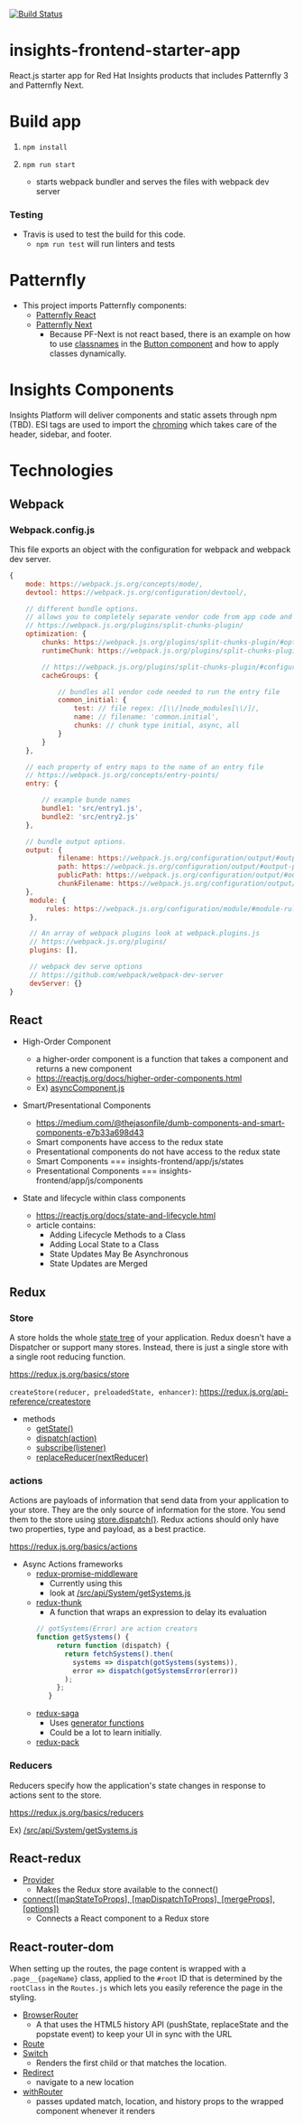 [![Build Status](https://travis-ci.org/RedHatInsights/insights-frontend-starter-app.svg?branch=master)](https://travis-ci.org/RedHatInsights/insights-frontend-starter-app)

# insights-frontend-starter-app
React.js starter app for Red Hat Insights products that includes Patternfly 3 and Patternfly Next.

# Build app
1. ```npm install```

2. ```npm run start```
    - starts webpack bundler and serves the files with webpack dev server

### Testing
- Travis is used to test the build for this code.
    - `npm run test` will run linters and tests

# Patternfly
- This project imports Patternfly components:
    - [Patternfly React](https://github.com/patternfly/patternfly-react)
    - [Patternfly Next](https://github.com/patternfly/patternfly-next)
        - Because PF-Next is not react based, there is an example on how to use [classnames](https://github.com/JedWatson/classnames) in the [Button component](https://github.com/RedHatInsights/insights-frontend-starter-app/blob/master/src/PresentationalComponents/Button/button.js) and how to apply classes dynamically.

# Insights Components
Insights Platform will deliver components and static assets through npm (TBD). ESI tags are used to import the [chroming](https://github.com/RedHatInsights/insights-chrome) which takes care of the header, sidebar, and footer.

# Technologies
## Webpack
### Webpack.config.js
This file exports an object with the configuration for webpack and webpack dev server.

```Javascript
{
    mode: https://webpack.js.org/concepts/mode/,
    devtool: https://webpack.js.org/configuration/devtool/,

    // different bundle options.
    // allows you to completely separate vendor code from app code and much more.
    // https://webpack.js.org/plugins/split-chunks-plugin/
    optimization: {
        chunks: https://webpack.js.org/plugins/split-chunks-plugin/#optimization-splitchunks-chunks-all,
        runtimeChunk: https://webpack.js.org/plugins/split-chunks-plugin/#optimization-runtimechunk,

        // https://webpack.js.org/plugins/split-chunks-plugin/#configuring-cache-groups
        cacheGroups: {

            // bundles all vendor code needed to run the entry file
            common_initial: {
                test: // file regex: /[\\/]node_modules[\\/]/,
                name: // filename: 'common.initial',
                chunks: // chunk type initial, async, all
            }
        }
    },

    // each property of entry maps to the name of an entry file
    // https://webpack.js.org/concepts/entry-points/
    entry: {

        // example bunde names
        bundle1: 'src/entry1.js',
        bundle2: 'src/entry2.js'
    },

    // bundle output options.
    output: {
            filename: https://webpack.js.org/configuration/output/#output-filename,
            path: https://webpack.js.org/configuration/output/#output-path,
            publicPath: https://webpack.js.org/configuration/output/#output-publicpath,
            chunkFilename: https://webpack.js.org/configuration/output/#output-chunkfilename
    },
     module: {
         rules: https://webpack.js.org/configuration/module/#module-rules
     },

     // An array of webpack plugins look at webpack.plugins.js
     // https://webpack.js.org/plugins/
     plugins: [],

     // webpack dev serve options
     // https://github.com/webpack/webpack-dev-server
     devServer: {}
}
```

## React
- High-Order Component
    - a higher-order component is a function that takes a component and returns a new component
    - https://reactjs.org/docs/higher-order-components.html
    - Ex) [asyncComponent.js](https://github.com/RedHatInsights/insights-frontend-starter-app/src/Utils/asyncComponent.js)

- Smart/Presentational Components
    - https://medium.com/@thejasonfile/dumb-components-and-smart-components-e7b33a698d43
    - Smart components have access to the redux state
    - Presentational components do not have access to the redux state
    - Smart Components === insights-frontend/app/js/states
    - Presentational Components === insights-frontend/app/js/components


- State and lifecycle within class components
    - https://reactjs.org/docs/state-and-lifecycle.html
    - article contains:
        - Adding Lifecycle Methods to a Class
        - Adding Local State to a Class
        - State Updates May Be Asynchronous
        - State Updates are Merged

## Redux
### Store
A store holds the whole [state tree](https://redux.js.org/glossary) of your application.
Redux doesn't have a Dispatcher or support many stores. Instead, there is just a single store with a single root reducing function.

https://redux.js.org/basics/store

```createStore(reducer, preloadedState, enhancer)```: https://redux.js.org/api-reference/createstore

- methods
    - [getState()](https://redux.js.org/api-reference/store#dispatch)
    - [dispatch(action)](https://redux.js.org/api-reference/store#dispatch)
    - [subscribe(listener)](https://redux.js.org/api-reference/store#subscribe)
    - [replaceReducer(nextReducer)](https://redux.js.org/api-reference/store#replaceReducer)

### actions
Actions are payloads of information that send data from your application to your store. They are the only source of information for the store. You send them to the store using [store.dispatch()](https://redux.js.org/api-reference/store#dispatch).
Redux actions should only have two properties, type and payload, as a best practice.

https://redux.js.org/basics/actions
 - Async Actions frameworks
    - [redux-promise-middleware](https://github.com/pburtchaell/redux-promise-middleware)
        - Currently using this
        - look at [/src/api/System/getSystems.js](https://github.com/RedHatInsights/turbo-octo-couscous/tree/master/src/api/System/getSystems.js)
    - [redux-thunk](https://github.com/gaearon/redux-thunk)
       - A function that wraps an expression to delay its evaluation
       ```Javascript
       // gotSystems(Error) are action creators
       function getSystems() {      
            return function (dispatch) {
              return fetchSystems().then(
                systems => dispatch(gotSystems(systems)),
                error => dispatch(gotSystemsError(error))
              );
            };
          }
       ```
    - [redux-saga](https://github.com/yelouafi/redux-saga/)
        - Uses [generator functions](https://developer.mozilla.org/en-US/docs/Web/JavaScript/Reference/Statements/function*)
        - Could be a lot to learn initially.
    - [redux-pack](https://github.com/lelandrichardson/redux-pack)

### Reducers
Reducers specify how the application's state changes in response to actions sent to the store.

https://redux.js.org/basics/reducers

Ex) [/src/api/System/getSystems.js](https://github.com/RedHatInsights/turbo-octo-couscous/tree/master/src/api/System/getSystems.js)

## React-redux
- [Provider](https://github.com/reactjs/react-redux/blob/master/docs/api.md#provider-store)
    - Makes the Redux store available to the connect()
- [connect([mapStateToProps], [mapDispatchToProps], [mergeProps], [options])](https://github.com/reactjs/react-redux/blob/master/docs/api.md#connectmapstatetoprops-mapdispatchtoprops-mergeprops-options)
    - Connects a React component to a Redux store

## React-router-dom
When setting up the routes, the page content is wrapped with a `.page__{pageName}` class, applied to the `#root` ID that is determined by the `rootClass` in the `Routes.js` which lets you easily reference the page in the styling.

- [BrowserRouter](https://reacttraining.com/react-router/web/api/BrowserRouter)
    - A <Router> that uses the HTML5 history API (pushState, replaceState and the popstate event) to keep your UI in sync with the URL
- [Route](https://reacttraining.com/react-router/web/api/Route)
- [Switch](https://reacttraining.com/react-router/web/api/Switch)
    - Renders the first child <Route> or <Redirect> that matches the location.
- [Redirect](https://reacttraining.com/react-router/web/api/Redirect)
    - navigate to a new location
- [withRouter](https://reacttraining.com/react-router/web/api/withRouter)
    - passes updated match, location, and history props to the wrapped component whenever it renders
